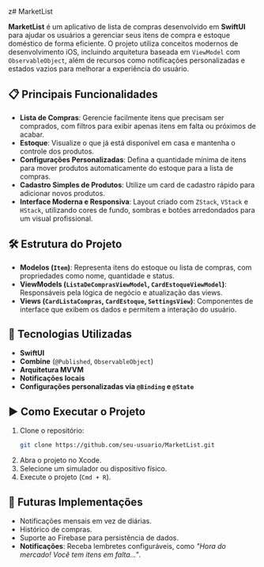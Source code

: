 z# MarketList  

**MarketList** é um aplicativo de lista de compras desenvolvido em **SwiftUI** para ajudar os usuários a gerenciar seus itens de compra e estoque doméstico de forma eficiente. O projeto utiliza conceitos modernos de desenvolvimento iOS, incluindo arquitetura baseada em `ViewModel` com `ObservableObject`, além de recursos como notificações personalizadas e estados vazios para melhorar a experiência do usuário.  

## 📋 Principais Funcionalidades  
- **Lista de Compras**: Gerencie facilmente itens que precisam ser comprados, com filtros para exibir apenas itens em falta ou próximos de acabar.  
- **Estoque**: Visualize o que já está disponível em casa e mantenha o controle dos produtos.   
- **Configurações Personalizadas**: Defina a quantidade mínima de itens para mover produtos automaticamente do estoque para a lista de compras.  
- **Cadastro Simples de Produtos**: Utilize um card de cadastro rápido para adicionar novos produtos.  
- **Interface Moderna e Responsiva**: Layout criado com `ZStack`, `VStack` e `HStack`, utilizando cores de fundo, sombras e botões arredondados para um visual profissional.  

## 🛠️ Estrutura do Projeto  
- **Modelos (`Item`)**: Representa itens do estoque ou lista de compras, com propriedades como nome, quantidade e status.  
- **ViewModels (`ListaDeComprasViewModel`, `CardEstoqueViewModel`)**: Responsáveis pela lógica de negócio e atualização das views.  
- **Views (`CardListaCompras`, `CardEstoque`, `SettingsView`)**: Componentes de interface que exibem os dados e permitem a interação do usuário.  

## 🚀 Tecnologias Utilizadas  
- **SwiftUI**  
- **Combine** (`@Published`, `ObservableObject`)  
- **Arquitetura MVVM**  
- **Notificações locais**  
- **Configurações personalizadas via `@Binding` e `@State`**  

## ▶️ Como Executar o Projeto  
1. Clone o repositório:  
   ```bash  
   git clone https://github.com/seu-usuario/MarketList.git  
   ```  
2. Abra o projeto no Xcode.  
3. Selecione um simulador ou dispositivo físico.  
4. Execute o projeto (`Cmd + R`).  

## 🔮 Futuras Implementações  
- Notificações mensais em vez de diárias.  
- Histórico de compras.  
- Suporte ao Firebase para persistência de dados.  
- **Notificações**: Receba lembretes configuráveis, como *"Hora do mercado! Você tem itens em falta..."*. 
